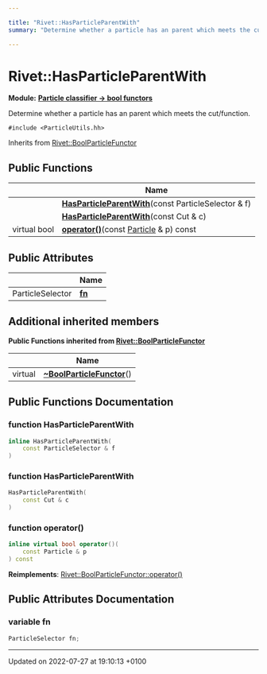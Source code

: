 ```yaml
---

title: "Rivet::HasParticleParentWith"
summary: "Determine whether a particle has an parent which meets the cut/function. "

---
```


# Rivet::HasParticleParentWith

**Module:** **[Particle classifier -> bool functors](http://example.org/modules/group__particleutils__p2bool/)**



Determine whether a particle has an parent which meets the cut/function. 


`#include <ParticleUtils.hh>`

Inherits from [Rivet::BoolParticleFunctor](http://example.org/classes/structrivet_1_1boolparticlefunctor/)

## Public Functions

|                | Name           |
| -------------- | -------------- |
| | **[HasParticleParentWith](http://example.org/classes/structrivet_1_1hasparticleparentwith/#function-hasparticleparentwith)**(const ParticleSelector & f) |
| | **[HasParticleParentWith](http://example.org/classes/structrivet_1_1hasparticleparentwith/#function-hasparticleparentwith)**(const Cut & c) |
| virtual bool | **[operator()](http://example.org/classes/structrivet_1_1hasparticleparentwith/#function-operator())**(const <a href="http://example.org/classes/classrivet_1_1particle/">Particle</a> & p) const |

## Public Attributes

|                | Name           |
| -------------- | -------------- |
| ParticleSelector | **[fn](http://example.org/classes/structrivet_1_1hasparticleparentwith/#variable-fn)**  |

## Additional inherited members

**Public Functions inherited from [Rivet::BoolParticleFunctor](http://example.org/classes/structrivet_1_1boolparticlefunctor/)**

|                | Name           |
| -------------- | -------------- |
| virtual | **[~BoolParticleFunctor](http://example.org/classes/structrivet_1_1boolparticlefunctor/#function-~boolparticlefunctor)**() |


## Public Functions Documentation

### function HasParticleParentWith

```cpp
inline HasParticleParentWith(
    const ParticleSelector & f
)
```


### function HasParticleParentWith

```cpp
HasParticleParentWith(
    const Cut & c
)
```


### function operator()

```cpp
inline virtual bool operator()(
    const Particle & p
) const
```


**Reimplements**: [Rivet::BoolParticleFunctor::operator()](http://example.org/classes/structrivet_1_1boolparticlefunctor/#function-operator())


## Public Attributes Documentation

### variable fn

```cpp
ParticleSelector fn;
```


-------------------------------

Updated on 2022-07-27 at 19:10:13 +0100